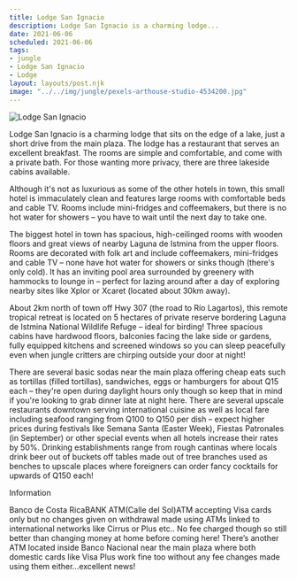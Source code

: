```yaml
---
title: Lodge San Ignacio
description: Lodge San Ignacio is a charming lodge...
date: 2021-06-06
scheduled: 2021-06-06
tags:
- jungle
- Lodge San Ignacio
- Lodge
layout: layouts/post.njk
image: "../../img/jungle/pexels-arthouse-studio-4534200.jpg"
---
```


![Lodge San Ignacio](../../img/jungle/pexels-arthouse-studio-4534200.jpg)

Lodge San Ignacio is a charming lodge that sits on the edge of a lake, just a short drive from the main plaza. The lodge has a restaurant that serves an excellent breakfast. The rooms are simple and comfortable, and come with a private bath. For those wanting more privacy, there are three lakeside cabins available.

Although it's not as luxurious as some of the other hotels in town, this small hotel is immaculately clean and features large rooms with comfortable beds and cable TV. Rooms include mini-fridges and coffeemakers, but there is no hot water for showers – you have to wait until the next day to take one.

The biggest hotel in town has spacious, high-ceilinged rooms with wooden floors and great views of nearby Laguna de Istmina from the upper floors. Rooms are decorated with folk art and include coffeemakers, mini-fridges and cable TV – none have hot water for showers or sinks though (there's only cold). It has an inviting pool area surrounded by greenery with hammocks to lounge in – perfect for lazing around after a day of exploring nearby sites like Xplor or Xcaret (located about 30km away).

About 2km north of town off Hwy 307 (the road to Río Lagartos), this remote tropical retreat is located on 5 hectares of private reserve bordering Laguna de Istmina National Wildlife Refuge – ideal for birding! Three spacious cabins have hardwood floors, balconies facing the lake side or gardens, fully equipped kitchens and screened windows so you can sleep peacefully even when jungle critters are chirping outside your door at night!

There are several basic sodas near the main plaza offering cheap eats such as tortillas (filled tortillas), sandwiches, eggs or hamburgers for about Q15 each – they're open during daylight hours only though so keep that in mind if you're looking to grab dinner late at night here. There are several upscale restaurants downtown serving international cuisine as well as local fare including seafood ranging from Q100 to Q150 per dish – expect higher prices during festivals like Semana Santa (Easter Week), Fiestas Patronales (in September) or other special events when all hotels increase their rates by 50%. Drinking establishments range from rough cantinas where locals drink beer out of buckets off tables made out of tree branches used as benches to upscale places where foreigners can order fancy cocktails for upwards of Q150 each!


Information


Banco de Costa RicaBANK ATM(Calle del Sol)ATM accepting Visa cards only but no changes given on withdrawal made using ATMs linked to international networks like Cirrus or Plus etc.. No fee charged though so still better than changing money at home before coming here! There’s another ATM located inside Banco Nacional near the main plaza where both domestic cards like Visa Plus work fine too without any fee changes made using them either…excellent news!

